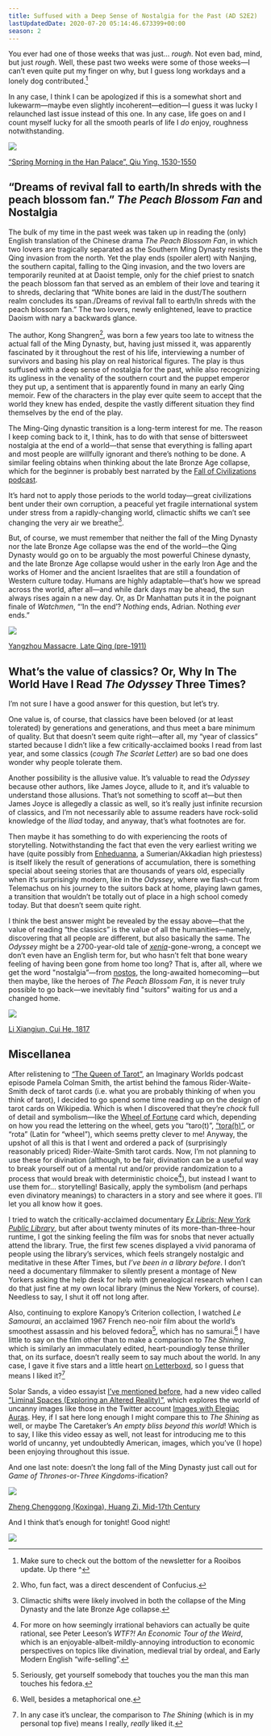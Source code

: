 ```yaml
---
title: Suffused with a Deep Sense of Nostalgia for the Past (AD S2E2)
lastUpdatedDate: 2020-07-20 05:14:46.673399+00:00
season: 2
---
```


You ever had one of those weeks that was just… *rough*. Not even bad, mind, but just *rough*. Well, these past two weeks were some of those weeks—I can’t even quite put my finger on why, but I guess long workdays and a lonely dog contributed.[^1]

In any case, I think I can be apologized if this is a somewhat short and lukewarm—maybe even slightly incoherent—edition—I guess it was lucky I relaunched last issue instead of this one. In any case, life goes on and I count myself lucky for all the smooth pearls of life I *do* enjoy, roughness notwithstanding.

 ![](https://buttondown-attachments.s3.us-west-2.amazonaws.com/images/5bb2e3ef-6ec9-494b-9526-cdab3be5f1bf.jpg)

[“Spring Morning in the Han Palace”, Qiu Ying, 1530-1550](https://commons.wikimedia.org/wiki/File:Ch%27iu_Ying_001.jpg)

## “Dreams of revival fall to earth/In shreds with the peach blossom fan.” *The Peach Blossom Fan* and Nostalgia

The bulk of my time in the past week was taken up in reading the (only) English translation of the Chinese drama *The Peach Blossom Fan*, in which two lovers are tragically separated as the Southern Ming Dynasty resists the Qing invasion from the north. Yet the play ends (spoiler alert) with Nanjing, the southern capital, falling to the Qing invasion, and the two lovers are temporarily reunited at at Daoist temple, only for the chief priest to snatch the peach blossom fan that served as an emblem of their love and tearing it to shreds, declaring that “White bones are laid in the dust/The southern realm concludes its span./Dreams of revival fall to earth/In shreds with the peach blossom fan.” The two lovers, newly enlightened, leave to practice Daoism with nary a backwards glance.

The author, Kong Shangren[^2], was born a few years too late to witness the actual fall of the Ming Dynasty, but, having just missed it, was apparently fascinated by it throughout the rest of his life, interviewing a number of survivors and basing his play on real historical figures. The play is thus suffused with a deep sense of nostalgia for the past, while also recognizing its ugliness in the venality of the southern court and the puppet emperor they put up, a sentiment that is apparently found in many an early Qing memoir. Few of the characters in the play ever quite seem to accept that the world they knew has ended, despite the vastly different situation they find themselves by the end of the play.

The Ming-Qing dynastic transition is a long-term interest for me.  The reason I keep coming back to it, I think, has to do with that sense of bittersweet nostalgia at the end of a world—that sense that everything is falling apart and most people are willfully ignorant and there’s nothing to be done. A similar feeling obtains when thinking about the late Bronze Age collapse, which for the beginner is probably best narrated by the [Fall of Civilizations podcast](https://fallofcivilizationspodcast.com/2019/01/21/episode-2-is-now-live/).

It’s hard not to apply those periods to the world today—great civilizations bent under their own corruption, a peaceful yet fragile international system under stress from a rapidly-changing world, climactic shifts we can’t see changing the very air we breathe[^3].

But, of course, we must remember that neither the fall of the Ming Dynasty nor the late Bronze Age collapse was the end of the world—the Qing Dynasty would go on to be arguably the most powerful Chinese dynasty, and the late Bronze Age collapse would usher in the early Iron Age and the works of Homer and the ancient Israelites that are still a foundation of Western culture today. Humans are highly adaptable—that’s how we spread across the world, after all—and while dark days may be ahead, the sun always rises again n a new day. Or, as Dr Manhattan puts it in the poignant finale of *Watchmen*, “‘In the end’? *Nothing* ends, Adrian. Nothing *ever* ends.”

 ![](https://buttondown-attachments.s3.us-west-2.amazonaws.com/images/4d1b7a70-4736-43d9-8932-2221baf4e7e5.jpg)

[Yangzhou Massacre, Late Qing (pre-1911)](https://en.wikipedia.org/wiki/File:Yangzhou_massacre.jpg)

## What’s the value of classics? Or, Why In The World Have I Read *The Odyssey* Three Times?

I’m not sure I have a good answer for this question, but let’s try.

One value is, of course, that classics have been beloved (or at least tolerated) by generations and generations, and thus meet a bare minimum of quality. But that doesn’t seem quite right—after all, my “year of classics” started because I didn’t like a few critically-acclaimed books I read from last year, and some classics (*cough* *The Scarlet Letter*) are so bad one does wonder why people tolerate them.

Another possibility is the allusive value. It’s valuable to read the *Odyssey* because other authors, like James Joyce, allude to it, and it’s valuable to understand those allusions. That’s not something to scoff at—but then James Joyce is allegedly a classic as well, so it’s really just infinite recursion of classics, and I’m not necessarily able to assume readers have rock-solid knowledge of the *Iliad* today, and anyway, that’s what footnotes are for.

Then maybe it has something to do with experiencing the roots of storytelling. Notwithstanding the fact that even the very earliest writing we have (quite possibly from [Enheduanna](https://en.wikipedia.org/wiki/Enheduanna), a Sumerian/Akkadian high priestess) is itself likely the result of generations of accumulation, there is something special about seeing stories that are thousands of years old, especially when it’s surprisingly modern, like in the *Odyssey*, where we flash-cut from Telemachus on his journey to the suitors back at home, playing lawn games, a transition that wouldn’t be totally out of place in a high school comedy today. But that doesn’t seem quite right.

I think the best answer might be revealed by the essay above—that the value of reading “the classics” is the value of all the humanities—namely, discovering that all people are different, but also basically the same. The *Odyssey* might be a 2700-year-old tale of [*xenia*](https://en.wikipedia.org/wiki/Xenia_(Greek))-gone-wrong, a concept we don’t even have an English term for, but who hasn’t felt that bone weary feeling of having been gone from home too long? That is, after all, where we get the word "nostalgia”—from [nostos](https://en.wikipedia.org/wiki/Nostos), the long-awaited homecoming—but then maybe, like the heroes of *The Peach Blossom Fan*, it is never truly possible to go back—we inevitably find "suitors" waiting for us and a changed home.

 ![](https://buttondown-attachments.s3.us-west-2.amazonaws.com/images/43170360-9d42-4439-9d3f-d257db62b8e3.jpg)

[Li Xiangjun, Cui He, 1817](https://commons.wikimedia.org/wiki/File:%E6%B8%85_%E6%9D%8E%E9%A6%99%E5%90%9B%E5%B0%8F%E5%BD%B1_%E8%BB%B8-Portrait_of_Li_Xiangjun_MET_DP146994.jpg)

## Miscellanea

After relistening to [“The Queen of Tarot”](https://www.imaginaryworldspodcast.org/queen-of-tarot.html), an Imaginary Worlds podcast episode Pamela Colman Smith, the artist behind the famous Rider-Waite-Smith deck of tarot cards (i.e. what you are probably thinking of when you think of tarot), I decided to go spend some time reading up on the design of tarot cards on Wikipedia. Which is when I discovered that they’re *chock* full of detail and symbolism—like the [Wheel of Fortune](https://en.wikipedia.org/wiki/Wheel_of_Fortune_(Tarot_card)) card which, depending on how you read the lettering on the wheel, gets you “taro(t)”, [“tora(h)”](https://en.wikipedia.org/wiki/Torah), or “rota” (Latin for “wheel”), which seems pretty clever to me! Anyway, the upshot of all this is that I went and ordered a pack of (surprisingly reasonably priced) Rider-Waite-Smith tarot cards. Now, I’m not planning to use these for divination (although, to be fair, divination can be a useful way to break yourself out of a mental rut and/or provide randomization to a process that would break with deterministic choice[^4]), but instead I want to use them for… storytelling! Basically, apply the symbolism (and perhaps even divinatory meanings) to characters in a story and see where it goes. I’ll let you all know how it goes.

I tried to watch the critically-acclaimed documentary [*Ex Libris: New York Public Library*](https://www.imdb.com/title/tt6209282/), but after about twenty minutes of its more-than-three-hour runtime, I got the sinking feeling the film was for snobs that never actually attend the library. True, the first few scenes displayed a vivid panorama of people using the library’s services, which feels strangely nostalgic and meditative in these After Times, but *I’ve been in a library before*. I don’t need a documentary filmmaker to silently present a montage of New Yorkers asking the help desk for help with genealogical research when I can do that just fine at my own local library (minus the New Yorkers, of course). Needless to say, I shut it off not long after.

Also, continuing to explore Kanopy’s Criterion collection, I watched *Le Samourai*, an acclaimed 1967 French neo-noir film about the world’s smoothest assassin and his beloved fedora[^5], which has no samurai.[^6] I have little to say on the film other than to make a comparison to *The Shining*, which is similarly an immaculately edited, heart-poundiogly tense thriller that, on its surface, doesn’t really seem to say much about the world. In any case, I gave it five stars and a little heart [on Letterboxd](https://letterboxd.com/film/le-samourai/), so I guess that means I liked it?[^7]

Solar Sands, a video essayist [I’ve mentioned before](https://buttondown.email/rwblickhan/archive/an-imitation-of-the-eternal-forms-aid-s1e25/), had a new video called [”Liminal Spaces (Exploring an Altered Reality)”](https://youtu.be/N63pQGhvK4M), which explores the world of uncanny images like those in the Twitter account [Images with Elegiac Auras](https://twitter.com/elegiac_images). Hey, if I sat here long enough I might compare this to *The Shining* as well, or maybe The Caretaker’s *An empty bliss beyond this world*! Which is to say, I like this video essay as well, not least for introducing me to this world of uncanny, yet undoubtedly American, images, which you’ve (I hope) been enjoying throughout this issue.

And one last note: doesn’t the long fall of the Ming Dynasty just call out for *Game of Thrones*-or-*Three Kingdoms*-ification?

 ![](https://buttondown-attachments.s3.us-west-2.amazonaws.com/images/dd5e504a-48e9-4898-8464-d32cab732f34.jpg)

[Zheng Chenggong (Koxinga), Huang Zi, Mid-17th Century](https://en.wikipedia.org/wiki/File:Portrait_of_Zheng_Chenggong.jpg)

And I think that’s enough for tonight! Good night!

 ![](https://buttondown-attachments.s3.us-west-2.amazonaws.com/images/58dca115-31a2-4558-8798-6337a08fc05c.png)

[^1]: Make sure to check out the bottom of the newsletter for a Rooibos update. Up there ^

[^2]: Who, fun fact, was a direct descendent of Confucius.

[^3]: Climactic shifts were likely involved in both the collapse of the Ming Dynasty and the late Bronze Age collapse.

[^4]: For more on how seemingly irrational behaviors can actually be quite rational, see Peter Leeson’s *WTF?! An Economic Tour of the Weird*, which is an enjoyable-albeit-mildly-annoying introduction to economic perspectives on topics like divination, medieval trial by ordeal, and Early Modern English “wife-selling”.

[^5]: Seriously, get yourself somebody that touches you the man this man touches his fedora.

[^6]: Well, besides a metaphorical one.

[^7]: In any case it’s unclear, the comparison to *The Shining* (which is in my personal top five) means I really, *really* liked it.